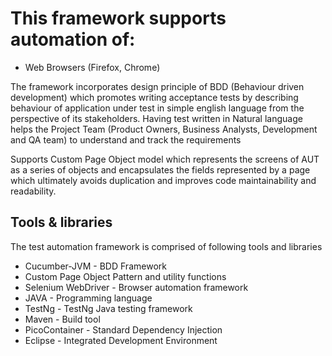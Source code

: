 This framework supports automation of: 
=====================================
* Web Browsers (Firefox, Chrome)

The framework incorporates design principle of BDD (Behaviour driven development) which promotes  writing acceptance tests by describing behaviour of application under test in simple english language from  the perspective of its stakeholders. 
Having test written in Natural language helps the Project Team 
(Product Owners, Business Analysts, Development and QA team) to understand and track the requirements 

Supports Custom Page Object model which represents the screens of AUT as a series of objects and 
encapsulates the fields represented by a page which ultimately avoids duplication and improves code maintainability and readability. 

Tools & libraries
-----------------
The test automation framework is comprised of following tools and libraries  
* Cucumber-JVM - BDD Framework  
* Custom Page Object Pattern and utility functions  
* Selenium WebDriver - Browser automation framework
* JAVA - Programming language  
* TestNg - TestNg Java testing framework  
* Maven - Build tool  
* PicoContainer - Standard Dependency Injection
* Eclipse - Integrated Development Environment